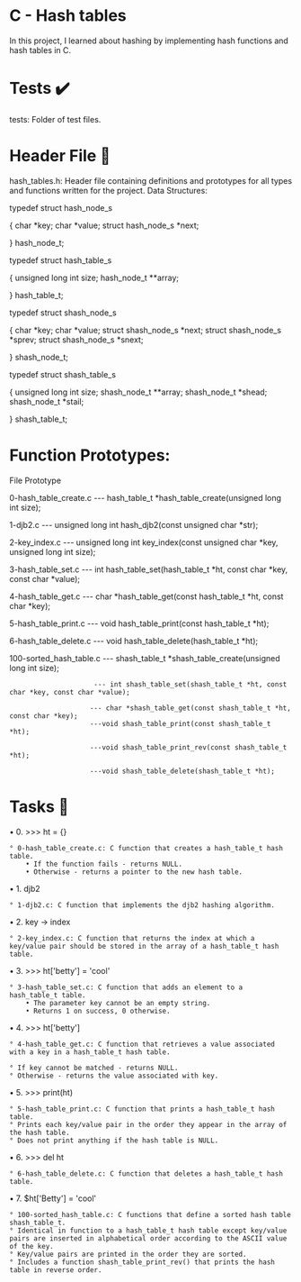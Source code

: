 # C - Hash tables
In this project, I learned about hashing by implementing hash functions and hash tables in C.

# Tests ✔️
tests: Folder of test files.

# Header File 📁
hash_tables.h: Header file containing definitions and prototypes for all types and functions written for the project.
Data Structures:

typedef struct hash_node_s

{
	char *key;
	char *value;
	struct hash_node_s *next;

} hash_node_t;

typedef struct hash_table_s

{
	unsigned long int size;
	hash_node_t **array;

} hash_table_t;


typedef struct shash_node_s

{
	char *key;
	char *value;
	struct shash_node_s *next;
	struct shash_node_s *sprev;
	struct shash_node_s *snext;

} shash_node_t;


typedef struct shash_table_s

{
	unsigned long int size;
	shash_node_t **array;
	shash_node_t *shead;
	shash_node_t *stail;

} shash_table_t;

# Function Prototypes:

File	                    Prototype

0-hash_table_create.c ---	hash_table_t *hash_table_create(unsigned long int size);

1-djb2.c	--- unsigned long int hash_djb2(const unsigned char *str);

2-key_index.c --- unsigned long int key_index(const unsigned char *key, unsigned long int size);

3-hash_table_set.c ---	int hash_table_set(hash_table_t *ht, const char *key, const char *value);

4-hash_table_get.c ---	char *hash_table_get(const hash_table_t *ht, const char *key);

5-hash_table_print.c --- void hash_table_print(const hash_table_t *ht);

6-hash_table_delete.c --- void hash_table_delete(hash_table_t *ht);

100-sorted_hash_table.c 
                        --- shash_table_t *shash_table_create(unsigned long int size);

                         --- int shash_table_set(shash_table_t *ht, const char *key, const char *value);

                        --- char *shash_table_get(const shash_table_t *ht, const char *key);
                        ---void shash_table_print(const shash_table_t *ht);

                        ---void shash_table_print_rev(const shash_table_t *ht);

                        ---void shash_table_delete(shash_table_t *ht);

# Tasks 📃

• 0. >>> ht = {}
    
    ° 0-hash_table_create.c: C function that creates a hash_table_t hash table.
        • If the function fails - returns NULL.
        • Otherwise - returns a pointer to the new hash table.

• 1. djb2

    ° 1-djb2.c: C function that implements the djb2 hashing algorithm.

• 2. key -> index

    ° 2-key_index.c: C function that returns the index at which a key/value pair should be stored in the array of a hash_table_t hash table.

• 3. >>> ht['betty'] = 'cool'

    ° 3-hash_table_set.c: C function that adds an element to a hash_table_t table.
        • The parameter key cannot be an empty string.
        • Returns 1 on success, 0 otherwise.

• 4. >>> ht['betty']

    ° 4-hash_table_get.c: C function that retrieves a value associated with a key in a hash_table_t hash table.

    ° If key cannot be matched - returns NULL.
    ° Otherwise - returns the value associated with key.

• 5. >>> print(ht)

    ° 5-hash_table_print.c: C function that prints a hash_table_t hash table.
    ° Prints each key/value pair in the order they appear in the array of the hash table.
    ° Does not print anything if the hash table is NULL.

• 6. >>> del ht

    ° 6-hash_table_delete.c: C function that deletes a hash_table_t hash table.

• 7. $ht['Betty'] = 'cool'

    ° 100-sorted_hash_table.c: C functions that define a sorted hash table shash_table_t.
    ° Identical in function to a hash_table_t hash table except key/value pairs are inserted in alphabetical order according to the ASCII value of the key.
    ° Key/value pairs are printed in the order they are sorted.
    ° Includes a function shash_table_print_rev() that prints the hash table in reverse order.
